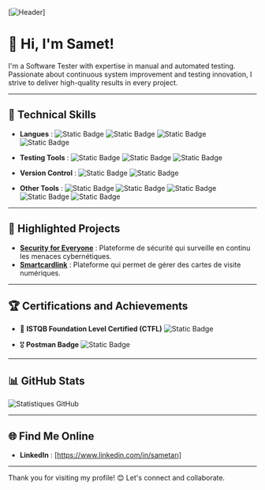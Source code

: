 [![Header](https://raw.githubusercontent.com/SametARI/SametARI/master/readme_header.png "Header")]
# 👋 Hi, I'm Samet!
I'm a Software Tester with expertise in manual and automated testing.
Passionate about continuous system improvement and testing innovation, I strive to deliver high-quality results in every project.


---

## 🚀 Technical Skills
- **Langues** :
![Static Badge](https://img.shields.io/badge/Java-blue?style=plastic&logo=java&logoColor=blue&labelColor=black&link=https%3A%2F%2Fwww.java.com%2F)
![Static Badge](https://img.shields.io/badge/Python-blue?style=plastic&logo=Python&logoColor=yellow)
![Static Badge](https://img.shields.io/badge/MySQL-orange?style=plastic&logo=MySQL&logoColor=blue)
![Static Badge](https://img.shields.io/badge/OS-Linux-black?style=plastic&logo=Linux&logoColor=black&labelColor=gri)




- **Testing Tools** :
 ![Static Badge](https://img.shields.io/badge/Selenium-green?style=plastic&logo=Selenium&logoColor=Green&labelColor=black)
 ![Static Badge](https://img.shields.io/badge/Robot%20framework-black?style=plastic&logo=Robot%20framework&logoColor=white)
 ![Static Badge](https://img.shields.io/badge/Postman-orange?style=plastic&logo=Postman&logoColor=Green&labelColor=black)


- **Version Control** :
 ![Static Badge](https://img.shields.io/badge/code-Git-blue?style=plastic&logo=Git&logoColor=orange)
 ![Static Badge](https://img.shields.io/badge/tools-Gitlab-blue?style=plastic&logo=Gitlab&logoColor=blue)


- **Other Tools** :
![Static Badge](https://img.shields.io/badge/tools-Jira-blue?style=plastic&logo=Jira&logoColor=blue)
![Static Badge](https://img.shields.io/badge/tools-Jenkins-blue?style=plastic&logo=Jenkins&logoColor=blue)
![Static Badge](https://img.shields.io/badge/Editor-IntelliJ%20IDEA-blue?style=social&logo=IntelliJ%20IDEA&logoColor=orange)
![Static Badge](https://img.shields.io/badge/Editor-VS%20Code-blue?style=flat-square&logo=VS%20Code&logoColor=blue)
![Static Badge](https://img.shields.io/badge/tools-Confluence-blue?style=plastic&logo=Confluence&logoColor=black&labelColor=white)








---

## 🌟 Highlighted Projects
- **[Security for Everyone](#)** : Plateforme de sécurité qui surveille en continu les menaces cybernétiques.
- **[Smartcardlink](#)** : Plateforme qui permet de gérer des cartes de visite numériques.


---

## 🏆 Certifications and Achievements
- 🥇 **ISTQB Foundation Level Certified (CTFL)**  ![Static Badge](https://img.shields.io/badge/CTFL-blue?style=for-the-badge&logo=CTFL&logoColor=blue&labelColor=black)

- 🎖️ **Postman Badge**  ![Static Badge](https://img.shields.io/badge/Postman-orange?style=for-the-badge&logo=Postman&logoColor=orange&labelColor=black)



---

## 📊 GitHub Stats
![Statistiques GitHub](https://github-readme-stats.vercel.app/api?username=SametAri&show_icons=true&theme=radical)

---

## 🌐 Find Me Online
- **LinkedIn** : [https://www.linkedin.com/in/sametarı]


---

Thank you for visiting my profile! 😊 Let's connect and collaborate.


